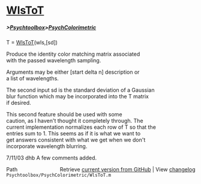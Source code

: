 # [WlsToT](WlsToT)
##### >[Psychtoolbox](Psychtoolbox)>[PsychColorimetric](PsychColorimetric)

T = [WlsToT](WlsToT)(wls,[sd])  
  
Produce the identity color matching matrix associated  
with the passed wavelength sampling.  
  
Arguments may be either [start delta n] description or  
a list of wavelengths.  
  
The second input sd is the standard deviation of a Gaussian  
blur function which may be incorporated into the T matrix  
if desired.  
  
This second feature should be used with some  
caution, as I haven't thought it completely through.  The  
current implementation normalizes each row of T so that the  
entries sum to 1.  This seems as if it is what we want to  
get answers consistent with what we get when we don't  
incorporate wavelength blurring.  
  
7/11/03  dhb  A few comments added.  




<div class="code_header" style="text-align:right;">
  <span style="float:left;">Path&nbsp;&nbsp;</span> <span class="counter">Retrieve <a href=
  "https://raw.github.com/Psychtoolbox-3/Psychtoolbox-3/beta/Psychtoolbox/PsychColorimetric/WlsToT.m">current version from GitHub</a> | View <a href=
  "https://github.com/Psychtoolbox-3/Psychtoolbox-3/commits/beta/Psychtoolbox/PsychColorimetric/WlsToT.m">changelog</a></span>
</div>
<div class="code">
  <code>Psychtoolbox/PsychColorimetric/WlsToT.m</code>
</div>

